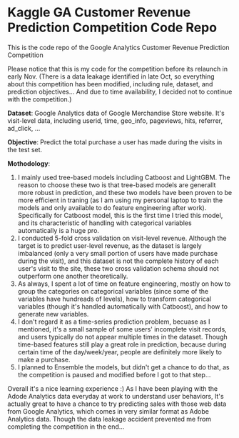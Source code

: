 # Kaggle GA Customer Revenue Prediction Competition Code Repo

This is the code repo of the Google Analytics Customer Revenue Prediction Competition

Please notice that this is my code for the competition before its relaunch in early Nov. (There is a data leakage identified in late Oct, so everything about this competition has been modified, including rule, dataset, and prediction objectives... And due to time availability, I decided not to continue with the competition.)

**Dataset**: Google Analytics data of Google Merchandise Store website. It's visit-level data, including userid, time, geo_info, pageviews, hits, referrer, ad_click, ...

**Objective**: Predict the total purchase a user has made during the visits in the test set.

**Mothodology**: 
1. I mainly used tree-based models including Catboost and LightGBM. The reason to choose these two is that tree-based models are generallt more robust in prediction, and these two models have been proven to be more efficient in traning (as I am using my personal laptop to train the models and only available to do feature engineering after work). Specifically for Catboost model, this is the first time I tried this model, and its characteristic of handling with categorical variables automatically is a huge pro.  
2. I conducted 5-fold cross validation on visit-level revenue. Although the target is to predict user-level revenue, as the dataset is largely imbalanced (only a very small portion of users have made purchase during the visit), and this dataset is not the complete history of each user's visit to the site, these two cross validation schema should not outperform one another theoretically.  
3. As always, I spent a lot of time on feature engineering, mostly on how to group the categories on categorical variables (since some of the variables have hundreads of levels), how to transform categorical variables (though it's handled automatically with Catboost), and how to generate new variables.  
4. I don't regard it as a time-series prediction problem, becuase as I mentioned, it's a small sample of some users' incomplete visit records, and users typically do not appear multiple times in the dataset. Though time-based features still play a great role in prediction, because during certain time of the day/week/year, people are definitely more likely to make a purchase.  
5. I planned to Ensemble the models, but didn't get a chance to do that, as the competition is paused and modified before I got to that step...  


Overall it's a nice learning experience :) As I have been playing with the Adode Analytics data everyday at work to understand user behaviors, It's actually great to have a chance to try predicting sales with those web data from Google Analytics, which comes in very similar format as Adobe Analytics data. Though the data leakage accident prevented me from completing the competition in the end...


